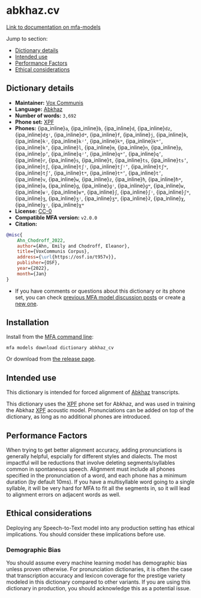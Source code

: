
# abkhaz.cv

[Link to documentation on mfa-models](https://mfa-models.readthedocs.io/en/main/dictionary/abkhaz_cv.html)

Jump to section:

- [Dictionary details](#dictionary-details)
- [Intended use](#intended-use)
- [Performance Factors](#performance-factors)
- [Ethical considerations](#ethical-considerations)

## Dictionary details

- **Maintainer:** [Vox Communis](https://osf.io/t957v/)
- **Language:** [Abkhaz](https://en.wikipedia.org/wiki/Abkhaz_language)
- **Number of words:** `3,692`
- **Phone set:** [XPF](https://github.com/CohenPr-XPF/XPF)
- **Phones:** {ipa_inline}`a`, {ipa_inline}`b`, {ipa_inline}`d`, {ipa_inline}`dz`, {ipa_inline}`dʒʲ`, {ipa_inline}`dʷ`, {ipa_inline}`f`, {ipa_inline}`j`, {ipa_inline}`k`, {ipa_inline}`kʲ`, {ipa_inline}`kʲʼ`, {ipa_inline}`kʷ`, {ipa_inline}`kʷʼ`, {ipa_inline}`kʼ`, {ipa_inline}`l`, {ipa_inline}`m`, {ipa_inline}`n`, {ipa_inline}`p`, {ipa_inline}`pʼ`, {ipa_inline}`qʲʼ`, {ipa_inline}`qʷʼ`, {ipa_inline}`qʼ`, {ipa_inline}`r`, {ipa_inline}`s`, {ipa_inline}`t`, {ipa_inline}`ts`, {ipa_inline}`tsʼ`, {ipa_inline}`tʃ`, {ipa_inline}`tʃʲ`, {ipa_inline}`tʃʲʼ`, {ipa_inline}`tʃʷ`, {ipa_inline}`tʃʼ`, {ipa_inline}`tʷ`, {ipa_inline}`tʷʼ`, {ipa_inline}`tʼ`, {ipa_inline}`v`, {ipa_inline}`w`, {ipa_inline}`z`, {ipa_inline}`ħ`, {ipa_inline}`ħʷ`, {ipa_inline}`ə`, {ipa_inline}`ɡ`, {ipa_inline}`ɡʲ`, {ipa_inline}`ɡʷ`, {ipa_inline}`ʁ`, {ipa_inline}`ʁʲ`, {ipa_inline}`ʁʷ`, {ipa_inline}`ʃ`, {ipa_inline}`ʃʲ`, {ipa_inline}`ʃʷ`, {ipa_inline}`ʒ`, {ipa_inline}`ʒʲ`, {ipa_inline}`ʒʷ`, {ipa_inline}`ʡ`, {ipa_inline}`χ`, {ipa_inline}`χʲ`, {ipa_inline}`χʷ`
- **License:** [CC-0](https://creativecommons.org/publicdomain/zero/1.0/)
- **Compatible MFA version:** `v2.0.0`
- **Citation:**

```bibtex
@misc{
	Ahn_Chodroff_2022,
	author={Ahn, Emily and Chodroff, Eleanor},
	title={VoxCommunis Corpus},
	address={\url{https://osf.io/t957v}},
	publisher={OSF},
	year={2022},
	month={Jan}
}
```

- If you have comments or questions about this dictionary or its phone set, you can check [previous MFA model discussion posts](https://github.com/MontrealCorpusTools/mfa-models/discussions?discussions_q=Abkhaz+CV+dictionary+v2.0.0) or create [a new one](https://github.com/MontrealCorpusTools/mfa-models/discussions/new).

## Installation

Install from the [MFA command line](https://montreal-forced-aligner.readthedocs.io/en/latest/user_guide/models/index.html):

```
mfa models download dictionary abkhaz_cv
```

Or download from [the release page](https://github.com/MontrealCorpusTools/mfa-models/releases/tag/dictionary-abkhaz_cv-v2.0.0).

## Intended use

This dictionary is intended for forced alignment of [Abkhaz](https://en.wikipedia.org/wiki/Abkhaz_language) transcripts.

This dictionary uses the [XPF](https://github.com/CohenPr-XPF/XPF) phone set for Abkhaz, and was used in training the Abkhaz [XPF](https://github.com/CohenPr-XPF/XPF) acoustic model.
Pronunciations can be added on top of the dictionary, as long as no additional phones are introduced.

## Performance Factors

When trying to get better alignment accuracy, adding pronunciations is generally helpful, espcially for different styles and dialects.  The most impactful will be reductions that
involve deleting segments/syllables common in spontaneous speech.  Alignment must include all phones specified in the pronunciation of a word, and each phone has
a minimum duration (by default 10ms). If you have a multisyllable word going to a single syllable, it will be very hard for MFA to fit all the segments in,
so it will lead to alignment errors on adjacent words as well.

## Ethical considerations

Deploying any Speech-to-Text model into any production setting has ethical implications. You should consider these implications before use.

### Demographic Bias

You should assume every machine learning model has demographic bias unless proven otherwise.
For pronunciation dictionaries, it is often the case that transcription accuracy and lexicon coverage for the prestige variety modeled in this dictionary compared to other variants.
If you are using this dictionary in production, you should acknowledge this as a potential issue.
